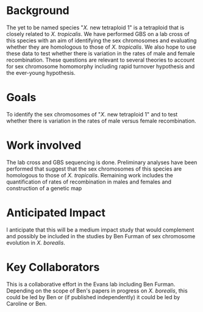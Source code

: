 # Background
The yet to be named species "*X.* new tetraploid 1" is a tetraploid that is closely related to *X. tropicalis*.  We have performed GBS on a lab cross of this species with an aim of identifying the sex chromosomes and evaluating whether they are homologous to those of *X. tropicalis*.  We also hope to use these data to test whether there is variation in the rates of male and female recombination.  These questions are relevant to several theories to account for sex chromosome homomorphy including rapid turnover hypothesis and the ever-young hypothesis.

# Goals
To identify the sex chromosomes of "*X.* new tetraploid 1" and to test whether there is variation in the rates of male versus female recombination.

# Work involved
The lab cross and GBS sequencing is done. Preliminary analyses have been performed that suggest that the sex chromosomes of this species are homologous to those of *X. tropicalis*. Remaining work includes the quantification of rates of recombination in males and females and construction of a genetic map

# Anticipated Impact
I anticipate that this will be a medium impact study that would complement and possibly be included in the studies by Ben Furman of sex chromosome evolution in *X. borealis*.

# Key Collaborators
This is a collaborative effort in the Evans lab including Ben Furman.  Depending on the scope of Ben's papers in progress on *X. borealis*, this could be led by Ben or (if published independently) it could be led by Caroline or Ben.
